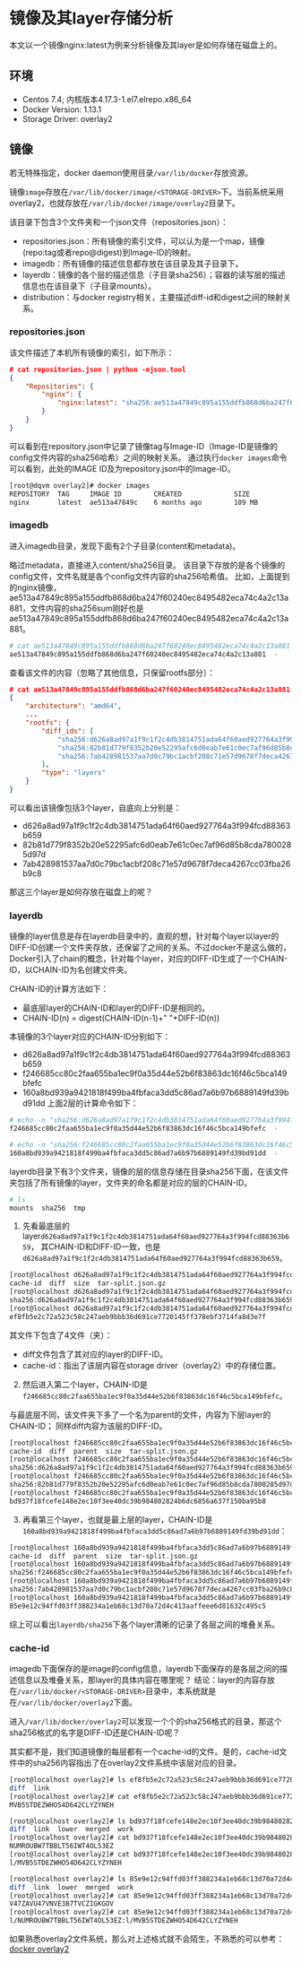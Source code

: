 # 镜像及其layer存储分析
本文以一个镜像nginx:latest为例来分析镜像及其layer是如何存储在磁盘上的。
## 环境
* Centos 7.4; 内核版本4.17.3-1.el7.elrepo.x86_64
* Docker Version: 1.13.1
* Storage Driver: overlay2
## 镜像
若无特殊指定，docker daemon使用目录`/var/lib/docker`存放资源。

镜像`image`存放在`/var/lib/docker/image/<STORAGE-DRIVER>`下。当前系统采用overlay2，也就存放在`/var/lib/docker/image/overlay2`目录下。

该目录下包含3个文件夹和一个json文件（repositories.json）：
* repositories.json：所有镜像的索引文件，可以认为是一个map，镜像(repo:tag或者repo@digest)到Image-ID的映射。
* imagedb：所有镜像的描述信息都存放在该目录及其子目录下。
* layerdb：镜像的各个层的描述信息（子目录sha256）；容器的读写层的描述信息也在该目录下（子目录mounts）。
* distribution：与docker registry相关，主要描述diff-id和digest之间的映射关系。

### repositories.json
该文件描述了本机所有镜像的索引，如下所示：
```json
# cat repositories.json | python -mjson.tool
{
    "Repositories": {
        "nginx": {
            "nginx:latest": "sha256:ae513a47849c895a155ddfb868d6ba247f60240ec8495482eca74c4a2c13a881"
        }
    }
}
```
可以看到在repository.json中记录了镜像tag与Image-ID（Image-ID是镜像的config文件内容的sha256哈希）之间的映射关系。
通过执行`docker images`命令可以看到，此处的IMAGE ID及为repository.json中的Image-ID。
```sh
[root@dqvm overlay2]# docker images
REPOSITORY  TAG     IMAGE ID        CREATED             SIZE
nginx       latest  ae513a47849c    6 months ago        109 MB
```

### imagedb
进入imagedb目录，发现下面有2个子目录(content和metadata)。

略过metadata，直接进入content/sha256目录。
该目录下存放的是各个镜像的config文件，文件名就是各个config文件内容的sha256哈希值。
比如，上面提到的nginx镜像，ae513a47849c895a155ddfb868d6ba247f60240ec8495482eca74c4a2c13a881，文件内容的sha256sum刚好也是ae513a47849c895a155ddfb868d6ba247f60240ec8495482eca74c4a2c13a881。
```sh
# cat ae513a47849c895a155ddfb868d6ba247f60240ec8495482eca74c4a2c13a881 | sha256sum
ae513a47849c895a155ddfb868d6ba247f60240ec8495482eca74c4a2c13a881  -
```

查看该文件的内容（忽略了其他信息，只保留rootfs部分）：
```json
# cat ae513a47849c895a155ddfb868d6ba247f60240ec8495482eca74c4a2c13a881 | python -mjson.tool
{
    "architecture": "amd64",
    ...
    "rootfs": {
        "diff_ids": [
            "sha256:d626a8ad97a1f9c1f2c4db3814751ada64f60aed927764a3f994fcd88363b659",
            "sha256:82b81d779f8352b20e52295afc6d0eab7e61c0ec7af96d85b8cda7800285d97d",
            "sha256:7ab428981537aa7d0c79bc1acbf208c71e57d9678f7deca4267cc03fba26b9c8"
        ],
        "type": "layers"
    }
}

```

可以看出该镜像包括3个layer，自底向上分别是：
* d626a8ad97a1f9c1f2c4db3814751ada64f60aed927764a3f994fcd88363b659
* 82b81d779f8352b20e52295afc6d0eab7e61c0ec7af96d85b8cda7800285d97d
* 7ab428981537aa7d0c79bc1acbf208c71e57d9678f7deca4267cc03fba26b9c8

那这三个layer是如何存放在磁盘上的呢？

### layerdb
镜像的layer信息是存在layerdb目录中的，直观的想，针对每个layer以layer的DIFF-ID创建一个文件夹存放，还保留了之间的关系。不过docker不是这么做的，Docker引入了chain的概念，针对每个layer，对应的DIFF-ID生成了一个CHAIN-ID，以CHAIN-ID为名创建文件夹。

CHAIN-ID的计算方法如下：
* 最底层layer的CHAIN-ID和layer的DIFF-ID是相同的。
* CHAIN-ID(n) = digest(CHAIN-ID(n-1)+" "+DIFF-ID(n))

本镜像的3个layer对应的CHAIN-ID分别如下：
* d626a8ad97a1f9c1f2c4db3814751ada64f60aed927764a3f994fcd88363b659
* f246685cc80c2faa655ba1ec9f0a35d44e52b6f83863dc16f46c5bca149bfefc
* 160a8bd939a9421818f499ba4fbfaca3dd5c86ad7a6b97b6889149fd39bd91dd
上面2层的计算命令如下：
```sh
# echo -n "sha256:d626a8ad97a1f9c1f2c4db3814751ada64f60aed927764a3f994fcd88363b659 sha256:82b81d779f8352b20e52295afc6d0eab7e61c0ec7af96d85b8cda7800285d97d" | sha256sum 
f246685cc80c2faa655ba1ec9f0a35d44e52b6f83863dc16f46c5bca149bfefc  -

# echo -n "sha256:f246685cc80c2faa655ba1ec9f0a35d44e52b6f83863dc16f46c5bca149bfefc sha256:7ab428981537aa7d0c79bc1acbf208c71e57d9678f7deca4267cc03fba26b9c8" | sha256sum 
160a8bd939a9421818f499ba4fbfaca3dd5c86ad7a6b97b6889149fd39bd91dd  -
```

layerdb目录下有3个文件夹，镜像的层的信息存储在目录sha256下面，在该文件夹包括了所有镜像的layer，文件夹的命名都是对应的层的CHAIN-ID。
```sh
# ls
mounts  sha256  tmp
```

1. 先看最底层的layer`d626a8ad97a1f9c1f2c4db3814751ada64f60aed927764a3f994fcd88363b659`，
其CHAIN-ID和DIFF-ID一致，也是`d626a8ad97a1f9c1f2c4db3814751ada64f60aed927764a3f994fcd88363b659`。
``` sh
[root@localhost d626a8ad97a1f9c1f2c4db3814751ada64f60aed927764a3f994fcd88363b659]# ls
cache-id  diff  size  tar-split.json.gz
[root@localhost d626a8ad97a1f9c1f2c4db3814751ada64f60aed927764a3f994fcd88363b659]# cat diff 
sha256:d626a8ad97a1f9c1f2c4db3814751ada64f60aed927764a3f994fcd88363b659
[root@localhost d626a8ad97a1f9c1f2c4db3814751ada64f60aed927764a3f994fcd88363b659]# cat cache-id 
ef8fb5e2c72a523c58c247aeb9bbb36d691ce7720145ff378ebf3714fa8d3e7f
```
其文件下包含了4文件（夹）：
* diff文件包含了其对应的layer的DIFF-ID。
* cache-id：指出了该层内容在storage driver（overlay2）中的存储位置。

2. 然后进入第二个layer，CHAIN-ID是`f246685cc80c2faa655ba1ec9f0a35d44e52b6f83863dc16f46c5bca149bfefc`。

与最底层不同，该文件夹下多了一个名为parent的文件，内容为下层layer的CHAIN-ID；
同样diff内容为该层的DIFF-ID。
```sh
[root@localhost f246685cc80c2faa655ba1ec9f0a35d44e52b6f83863dc16f46c5bca149bfefc]# ls
cache-id  diff  parent  size  tar-split.json.gz
[root@localhost f246685cc80c2faa655ba1ec9f0a35d44e52b6f83863dc16f46c5bca149bfefc]# cat parent 
sha256:d626a8ad97a1f9c1f2c4db3814751ada64f60aed927764a3f994fcd88363b659
[root@localhost f246685cc80c2faa655ba1ec9f0a35d44e52b6f83863dc16f46c5bca149bfefc]# cat diff 
sha256:82b81d779f8352b20e52295afc6d0eab7e61c0ec7af96d85b8cda7800285d97d
[root@localhost f246685cc80c2faa655ba1ec9f0a35d44e52b6f83863dc16f46c5bca149bfefc]# cat cache-id 
bd937f18fcefe148e2ec10f3ee40dc39b984802824b6dc6856a637f150ba95b8
```

3. 再看第三个layer，也就是最上层的layer，CHAIN-ID是`160a8bd939a9421818f499ba4fbfaca3dd5c86ad7a6b97b6889149fd39bd91dd`：
``` sh
[root@localhost 160a8bd939a9421818f499ba4fbfaca3dd5c86ad7a6b97b6889149fd39bd91dd]# ls
cache-id  diff  parent  size  tar-split.json.gz
[root@localhost 160a8bd939a9421818f499ba4fbfaca3dd5c86ad7a6b97b6889149fd39bd91dd]# cat parent 
sha256:f246685cc80c2faa655ba1ec9f0a35d44e52b6f83863dc16f46c5bca149bfefc
[root@localhost 160a8bd939a9421818f499ba4fbfaca3dd5c86ad7a6b97b6889149fd39bd91dd]# cat diff 
sha256:7ab428981537aa7d0c79bc1acbf208c71e57d9678f7deca4267cc03fba26b9c8
[root@localhost 160a8bd939a9421818f499ba4fbfaca3dd5c86ad7a6b97b6889149fd39bd91dd]# cat cache-id 
85e9e12c94ffd03ff388234a1eb68c13d70a72d4c413aaffeee6d81632c495c5
```

综上可以看出`layerdb/sha256`下各个layer清晰的记录了各层之间的堆叠关系。

### cache-id
imagedb下面保存的是image的config信息，layerdb下面保存的是各层之间的描述信息以及堆叠关系，那layer的具体内容在哪里呢？
结论：layer的内容存放在`/var/lib/docker/<STORAGE-DRIVER>`目录中，本系统就是在`/var/lib/docker/overlay2`下面。

进入`/var/lib/docker/overlay2`可以发现一个个的sha256格式的目录，那这个sha256格式的名字是DIFF-ID还是CHAIN-ID呢？

其实都不是，我们知道镜像的每层都有一个cache-id的文件。是的，cache-id文件中的sha256内容指出了在overlay2文件系统中该层对应的目录。

```sh
[root@localhost overlay2]# ls ef8fb5e2c72a523c58c247aeb9bbb36d691ce7720145ff378ebf3714fa8d3e7f
diff  link
[root@localhost overlay2]# cat ef8fb5e2c72a523c58c247aeb9bbb36d691ce7720145ff378ebf3714fa8d3e7f/link 
MVB5STDEZWHO54D642CLYZYNEH

[root@localhost overlay2]# ls bd937f18fcefe148e2ec10f3ee40dc39b984802824b6dc6856a637f150ba95b8
diff  link  lower  merged  work
[root@localhost overlay2]# cat bd937f18fcefe148e2ec10f3ee40dc39b984802824b6dc6856a637f150ba95b8/link 
NUMROUBW7TBBLT56IWT4OL53EZ
[root@localhost overlay2]# cat bd937f18fcefe148e2ec10f3ee40dc39b984802824b6dc6856a637f150ba95b8/lower 
l/MVB5STDEZWHO54D642CLYZYNEH

[root@localhost overlay2]# ls 85e9e12c94ffd03ff388234a1eb68c13d70a72d4c413aaffeee6d81632c495c5
diff  link  lower  merged  work
[root@localhost overlay2]# cat 85e9e12c94ffd03ff388234a1eb68c13d70a72d4c413aaffeee6d81632c495c5/link 
V47ZAVU47VNVE3B7TVCZIGKGOV
[root@localhost overlay2]# cat 85e9e12c94ffd03ff388234a1eb68c13d70a72d4c413aaffeee6d81632c495c5/lower 
l/NUMROUBW7TBBLT56IWT4OL53EZ:l/MVB5STDEZWHO54D642CLYZYNEH
```

如果熟悉overlay2文件系统，那么对上述格式就不会陌生，不熟悉的可以参考：[docker overlay2](../storage/sd_overlay2.md)



